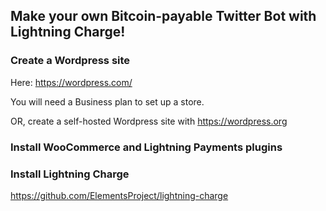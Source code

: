 ## Make your own Bitcoin-payable Twitter Bot with Lightning Charge!

### Create a Wordpress site

Here: https://wordpress.com/

You will need a Business plan to set up a store.

OR, create a self-hosted Wordpress site with https://wordpress.org 

### Install WooCommerce and Lightning Payments plugins

### Install Lightning Charge

https://github.com/ElementsProject/lightning-charge

